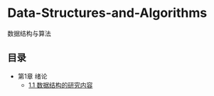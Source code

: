 # Data-Structures-and-Algorithms
数据结构与算法



## 目录

* 第1章 绪论
  * [1.1 数据结构的研究内容](docs/charpter-1/1.1-数据结构的研究内容.md)
